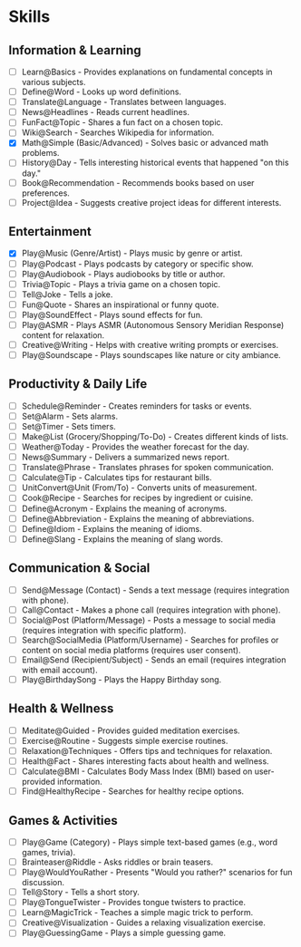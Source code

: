 # Skills
## Information & Learning
- [ ] Learn@Basics - Provides explanations on fundamental concepts in various subjects.
- [ ] Define@Word - Looks up word definitions.
- [ ] Translate@Language - Translates between languages.
- [ ] News@Headlines - Reads current headlines.
- [ ] FunFact@Topic - Shares a fun fact on a chosen topic.
- [ ] Wiki@Search - Searches Wikipedia for information.
- [x] Math@Simple (Basic/Advanced) - Solves basic or advanced math problems.
- [ ] History@Day - Tells interesting historical events that happened "on this day."
- [ ] Book@Recommendation - Recommends books based on user preferences.
- [ ] Project@Idea - Suggests creative project ideas for different interests.

## Entertainment
- [x] Play@Music (Genre/Artist) - Plays music by genre or artist.
- [ ] Play@Podcast - Plays podcasts by category or specific show.
- [ ] Play@Audiobook - Plays audiobooks by title or author.
- [ ] Trivia@Topic - Plays a trivia game on a chosen topic.
- [ ] Tell@Joke - Tells a joke.
- [ ] Fun@Quote - Shares an inspirational or funny quote.
- [ ] Play@SoundEffect - Plays sound effects for fun.
- [ ] Play@ASMR - Plays ASMR (Autonomous Sensory Meridian Response) content for relaxation.
- [ ] Creative@Writing - Helps with creative writing prompts or exercises.
- [ ] Play@Soundscape - Plays soundscapes like nature or city ambiance.

## Productivity & Daily Life
- [ ] Schedule@Reminder - Creates reminders for tasks or events.
- [ ] Set@Alarm - Sets alarms.
- [ ] Set@Timer - Sets timers.
- [ ] Make@List (Grocery/Shopping/To-Do) - Creates different kinds of lists.
- [ ] Weather@Today - Provides the weather forecast for the day.
- [ ] News@Summary - Delivers a summarized news report.
- [ ] Translate@Phrase - Translates phrases for spoken communication.
- [ ] Calculate@Tip - Calculates tips for restaurant bills.
- [ ] UnitConvert@Unit (From/To) - Converts units of measurement.
- [ ] Cook@Recipe - Searches for recipes by ingredient or cuisine.
- [ ] Define@Acronym - Explains the meaning of acronyms.
- [ ] Define@Abbreviation - Explains the meaning of abbreviations.
- [ ] Define@Idiom - Explains the meaning of idioms.
- [ ] Define@Slang - Explains the meaning of slang words.

## Communication & Social
- [ ] Send@Message (Contact) - Sends a text message (requires integration with phone).
- [ ] Call@Contact - Makes a phone call (requires integration with phone).
- [ ] Social@Post (Platform/Message) - Posts a message to social media (requires integration with specific platform).
- [ ] Search@SocialMedia (Platform/Username) - Searches for profiles or content on social media platforms (requires user consent).
- [ ] Email@Send (Recipient/Subject) - Sends an email (requires integration with email account).
- [ ] Play@BirthdaySong - Plays the Happy Birthday song. 

## Health & Wellness
- [ ] Meditate@Guided - Provides guided meditation exercises.
- [ ] Exercise@Routine - Suggests simple exercise routines.
- [ ] Relaxation@Techniques - Offers tips and techniques for relaxation.
- [ ] Health@Fact - Shares interesting facts about health and wellness.
- [ ] Calculate@BMI - Calculates Body Mass Index (BMI) based on user-provided information.
- [ ] Find@HealthyRecipe - Searches for healthy recipe options.

## Games & Activities
- [ ] Play@Game (Category) - Plays simple text-based games (e.g., word games, trivia).
- [ ] Brainteaser@Riddle - Asks riddles or brain teasers.
- [ ] Play@WouldYouRather - Presents "Would you rather?" scenarios for fun discussion.
- [ ] Tell@Story - Tells a short story.
- [ ] Play@TongueTwister - Provides tongue twisters to practice.
- [ ] Learn@MagicTrick - Teaches a simple magic trick to perform.
- [ ] Creative@Visualization - Guides a relaxing visualization exercise.
- [ ] Play@GuessingGame - Plays a simple guessing game.
